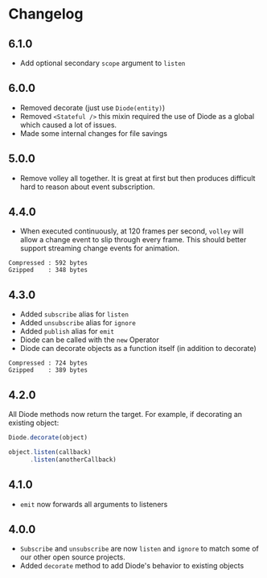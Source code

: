 # Changelog

## 6.1.0

- Add optional secondary `scope` argument to `listen`

## 6.0.0

- Removed decorate (just use `Diode(entity)`)
- Removed `<Stateful />` this mixin required the use of Diode as a
  global which caused a lot of issues.
- Made some internal changes for file savings

## 5.0.0

- Remove volley all together. It is great at first but then produces
  difficult hard to reason about event subscription.

## 4.4.0

- When executed continuously, at 120 frames per second, `volley` will
  allow a change event to slip through every frame. This should better
  support streaming change events for animation.

```
Compressed : 592 bytes
Gzipped    : 348 bytes
```

## 4.3.0

- Added `subscribe` alias for `listen`
- Added `unsubscribe` alias for `ignore`
- Added `publish` alias for `emit`
- Diode can be called with the `new` Operator
- Diode can decorate objects as a function itself (in addition to decorate)

```
Compressed : 724 bytes
Gzipped    : 389 bytes
```

## 4.2.0

All Diode methods now return the target. For example, if decorating an existing object:

```javascript
Diode.decorate(object)

object.listen(callback)
      .listen(anotherCallback)
```

## 4.1.0

- `emit` now forwards all arguments to listeners

## 4.0.0

- `Subscribe` and `unsubscribe` are now `listen` and `ignore` to
  match some of our other open source projects.
- Added `decorate` method to add Diode's behavior to existing objects
